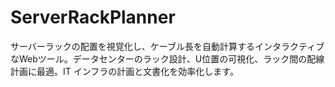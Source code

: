 # ServerRackPlanner
サーバーラックの配置を視覚化し、ケーブル長を自動計算するインタラクティブなWebツール。データセンターのラック設計、U位置の可視化、ラック間の配線計画に最適。IT インフラの計画と文書化を効率化します。
